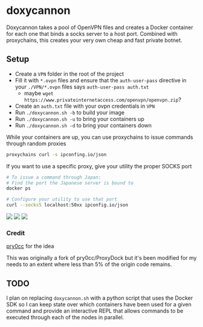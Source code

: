 # doxycannon

Doxycannon takes a pool of OpenVPN files and creates a Docker container for each one that binds a
socks server to a host port. Combined with proxychains, this creates your very own cheap and fast
private botnet.

## Setup
- Create a `VPN` folder in the root of the project 
- Fill it with `*.ovpn` files and ensure that the `auth-user-pass` directive
  in your `./VPN/*.ovpn` files says `auth-user-pass auth.txt`
   - maybe `wget https://www.privateinternetaccess.com/openvpn/openvpn.zip`?
- Create an `auth.txt` file with your ovpn credentials in `VPN`
- Run `./doxycannon.sh -b` to build your image
- Run `./doxycannon.sh -u` to bring your containers up
- Run `./doxycannon.sh -d` to bring your containers down

While your containers are up, you can use proxychains to issue commands through random proxies

```sh
proxychains curl -s ipconfing.io/json
```

If you want to use a specific proxy, give your utility the proper SOCKS port

```sh
# To issue a command through Japan:
# Find the port the Japanese server is bound to
docker ps

# Configure your utility to use that port
curl --socks5 localhost:50xx ipconfig.io/json
```

![](https://i.imgur.com/jjHtk9L.png)
![](https://i.imgur.com/IIPauuO.png)
![](https://i.imgur.com/qRIMl2a.png)

### Credit
[pry0cc](https://github.com/pry0cc/ProxyDock) for the idea

This was originally a fork of pry0cc/ProxyDock but it's been modified for my needs to an extent
where less than 5% of the origin code remains.

## TODO
I plan on replacing `doxycannon.sh` with a python script that uses the Docker SDK so I can keep
state over which containers have been used for a given command and provide an interactive REPL that
allows commands to be executed through each of the nodes in parallel.
